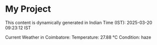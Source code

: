 # My Project

This content is dynamically generated in Indian Time (IST): 2025-03-20 09:23:12 IST


Current Weather in Coimbatore:
Temperature: 27.88 °C
Condition: haze

